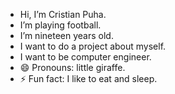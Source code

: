 - Hi, I’m Cristian Puha.
- I’m playing football.
- I’m nineteen years old.
- I want to do a project about myself.
- I want to be computer engineer.
- 😄 Pronouns: little giraffe.
- ⚡ Fun fact: I like to eat and sleep.

<!---
Cristianpuha/Cristianpuha is a ✨ special ✨ repository because its `README.md` (this file) appears on your GitHub profile.
You can click the Preview link to take a look at your changes.
--->
